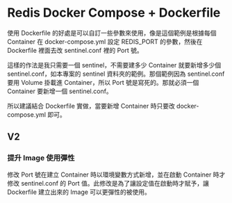 # Redis Docker Compose + Dockerfile
使用 Dockerfile 的好處是可以自訂一些參數來使用，像是這個範例是根據每個 Container 在 docker-compose.yml 設定 REDIS_PORT 的參數，然後在 Dockerfile 裡面去改 sentinel.conf 裡的 Port 號。  

這樣的作法是我只需要一個 sentinel，不需要建多少 Container 就要新增多少個 sentinel.conf，如本專案的 sentinel 資料夾的範例。那個範例因為 sentinel.conf 要用 Volume 掛載進 Container，所以 Port 號是寫死的。那就必須一個 Container 要新增一個 sentinel.conf。

所以建議結合 Dockerfile 實做，當要新增 Container 時只要改 docker-compose.yml 即可。

## V2
### 提升 Image 使用彈性
修改 Port 號在建立 Container 時以環境變數方式新增，並在啟動 Container 時才修改 sentinel.conf 的 Port 值。此修改是為了讓設定值在啟動時才賦予，讓 Dockerfile 建立出來的 Image 可以更彈性的被使用。
